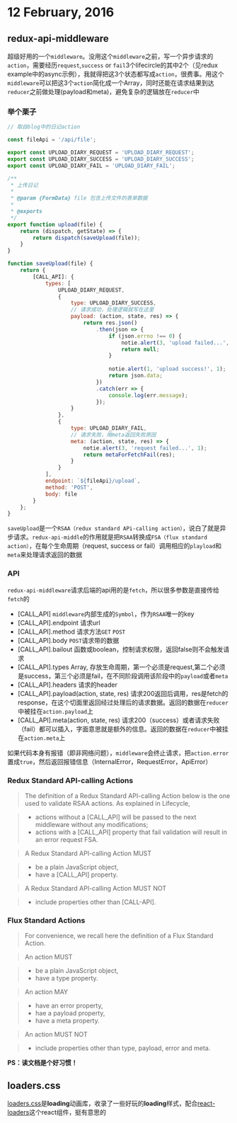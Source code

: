 # 12 February, 2016

## redux-api-middleware

超级好用的一个`middleware`。没用这个`middleware`之前，写一个异步请求的`action`，需要经历`request`,`success` or `fail`3个lifecircle的其中2个（见redux example中的async示例），我就得把这3个状态都写成`action`，很费事。用这个`middleware`可以把这3个`action`简化成一个Array，同时还能在请求结果到达`reducer`之前做处理(payload和meta)，避免复杂的逻辑放在`reducer`中

### 举个栗子

```js
// 取自blog中的日记action

const fileApi = '/api/file';

export const UPLOAD_DIARY_REQUEST = 'UPLOAD_DIARY_REQUEST';
export const UPLOAD_DIARY_SUCCESS = 'UPLOAD_DIARY_SUCCESS';
export const UPLOAD_DIARY_FAIL = 'UPLOAD_DIARY_FAIL';

/**
 * 上传日记
 *
 * @param {FormData} file 包含上传文件的表单数据
 *
 * @exports
 */
export function upload(file) {
    return (dispatch, getState) => {
        return dispatch(saveUpload(file));
    }
}

function saveUpload(file) {
    return {
        [CALL_API]: {
            types: [
                UPLOAD_DIARY_REQUEST,
                {
                    type: UPLOAD_DIARY_SUCCESS,
                    // 请求成功，处理逻辑就写在这里
                    payload: (action, state, res) => {
                        return res.json()
                            .then(json => {
                                if (json.errno !== 0) {
                                    notie.alert(3, 'upload failed...', 1);
                                    return null;
                                }
                                
                                notie.alert(1, 'upload success!', 1);
                                return json.data;
                            })
                            .catch(err => {
                                console.log(err.message);   
                            });
                    }
                },
                {
                    type: UPLOAD_DIARY_FAIL,
                    // 请求失败，用meta返回失败原因
                    meta: (action, state, res) => {
                        notie.alert(3, 'request failed...', 1);
                        return metaForFetchFail(res);
                    }
                }
            ],
            endpoint: `${fileApi}/upload`,
            method: 'POST',
            body: file
        }
    };
}
```

`saveUpload`是一个`RSAA（redux standard APi-calling action）`，说白了就是异步请求。`redux-api-middle`的作用就是把`RSAA`转换成`FSA（flux standard action）`，在每个生命周期（request, success or fail）调用相应的`playload`和`meta`来处理请求返回的数据

### API

`redux-api-middleware`请求后端的api用的是`fetch`，所以很多参数是直接传给`fetch`的

- [CALL_API] `middleware`内部生成的`Symbol`，作为`RSAA`唯一的key
- [CALL_API].endpoint 请求url
- [CALL_API].method 请求方法`GET` `POST`
- [CALL_API].body `POST`请求带的数据
- [CALL_API].bailout 函数或boolean，控制请求权限，返回false则不会触发请求
- [CALL_API].types Array, 存放生命周期，第一个必须是request,第二个必须是success，第三个必须是fail，在不同阶段调用该阶段中的`payload`或者`meta`
- [CALL_API].headers 请求的header
- [CALL_API].payload(action, state, res) 请求200返回后调用，res是fetch的response，在这个切面里返回经过处理后的请求数据。返回的数据在`reducer`中被挂在`action.payload`上
- [CALL_API].meta(action, state, res) 请求200（success）或者请求失败（fail）都可以插入，字面意思就是额外的信息。返回的数据在`reducer`中被挂在`action.meta`上

如果代码本身有报错（即非网络问题），`middleware`会终止请求，把`action.error`置成`true`，然后返回报错信息（InternalError，RequestError，ApiError）

### Redux Standard API-calling Actions

> The definition of a Redux Standard API-calling Action below is the one used to validate RSAA actions. As explained in Lifecycle,

> - actions without a [CALL_API] will be passed to the next middleware without any modifications;
> - actions with a [CALL_API] property that fail validation will result in an error request FSA.

> A Redux Standard API-calling Action MUST

> - be a plain JavaScript object,
> - have a [CALL_API] property.

> A Redux Standard API-calling Action MUST NOT

> - include properties other than [CALL-API].

### Flux Standard Actions

> For convenience, we recall here the definition of a Flux Standard Action.

> An action MUST

> - be a plain JavaScript object,
> - have a type property.

> An action MAY

> - have an error property,
> - hae a payload property,
> - have a meta property.

> An action MUST NOT

> - include properties other than type, payload, error and meta.

**PS：读文档是个好习惯！**

## loaders.css

[loaders.css](https://github.com/ConnorAtherton/loaders.css)是**loading**动画库，收录了一些好玩的**loading**样式，配合[react-loaders](http://jonjaques.github.io/react-loaders/)这个react组件，挺有意思的